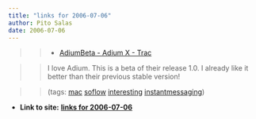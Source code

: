 ```yaml
---
title: "links for 2006-07-06"
author: Pito Salas
date: 2006-07-06
---
```



>>

>>   * [AdiumBeta - Adium X - Trac](<http://trac.adiumx.com/wiki/AdiumBeta>)

>>

>> I love Adium. This is a beta of their release 1.0. I already like it better
than their previous stable version!

>>

>> (tags: [mac](<http://del.icio.us/pitosalas/mac>)
[soflow](<http://del.icio.us/pitosalas/soflow>)
[interesting](<http://del.icio.us/pitosalas/interesting>)
[instantmessaging](<http://del.icio.us/pitosalas/instantmessaging>))

>>

>>


* **Link to site:** **[links for 2006-07-06](None)**
